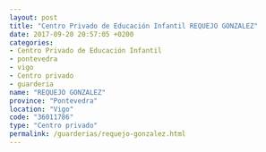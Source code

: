 ```yaml
---
layout: post
title: "Centro Privado de Educación Infantil REQUEJO GONZALEZ"
date: 2017-09-20 20:57:05 +0200
categories:
- Centro Privado de Educación Infantil
- pontevedra
- vigo
- Centro privado
- guarderia
name: "REQUEJO GONZALEZ"
province: "Pontevedra"
location: "Vigo"
code: "36011786"
type: "Centro privado"
permalink: /guarderias/requejo-gonzalez.html
---
```

